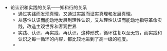 - 论认识和实践的关系——知和行的关系
	- 通过实践而发现真理，又通过实践而证实真理和发展真理。
	- 从感性认识而能动地发展到理性认识，又从理性认识而能动地指导革命实践，改造主观世界和客观世界
	- 实践、认识、再实践、再认识，这种形式，循环往复以至无穷，而实践和认识之每一循环的内容，都比较地进到了高一级的程度。
	-